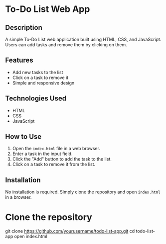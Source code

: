 # To-Do List Web App

## Description
A simple To-Do List web application built using HTML, CSS, and JavaScript. Users can add tasks and remove them by clicking on them.

## Features
- Add new tasks to the list
- Click on a task to remove it
- Simple and responsive design

## Technologies Used
- HTML
- CSS
- JavaScript

## How to Use
1. Open the `index.html` file in a web browser.
2. Enter a task in the input field.
3. Click the "Add" button to add the task to the list.
4. Click on a task to remove it from the list.


## Installation
No installation is required. Simply clone the repository and open `index.html` in a browser.


# Clone the repository
git clone https://github.com/yourusername/todo-list-app.git
cd todo-list-app
open index.html



